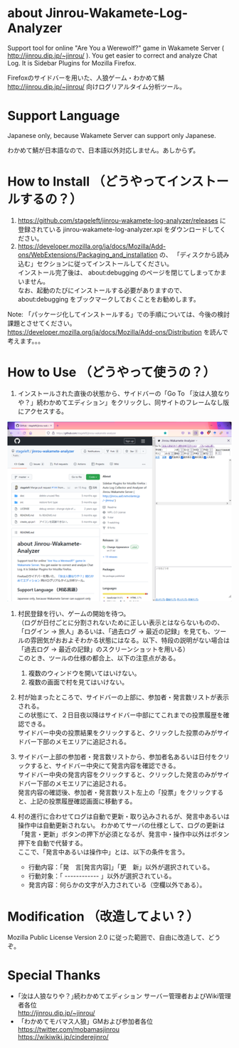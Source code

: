 # about Jinrou-Wakamete-Log-Analyzer

Support tool for online "Are You a Werewolf?" game in Wakamete Server ( http://jinrou.dip.jp/~jinrou/ ).
You get easier to correct and analyze Chat Log.
It is Sidebar Plugins for Mozilla Firefox.

Firefoxのサイドバーを用いた、人狼ゲーム・わかめて鯖 http://jinrou.dip.jp/~jinrou/ 向けログリアルタイム分析ツール。

# Support Language

Japanese only, because Wakamete Server can support only Japanese.

わかめて鯖が日本語なので、日本語以外対応しません。あしからず。

# How to Install （どうやってインストールするの？）

1. https://github.com/stageleft/jinrou-wakamete-log-analyzer/releases に登録されている jinrou-wakamete-log-analyzer.xpi をダウンロードしてください。
1. https://developer.mozilla.org/ja/docs/Mozilla/Add-ons/WebExtensions/Packaging_and_installation の、
「ディスクから読み込む」セクションに従ってインストールしてください。  
インストール完了後は、 about:debugging のページを閉じてしまってかまいません。  
なお、起動のたびにインストールする必要がありますので、 about:debugging をブックマークしておくことをお勧めします。

Note: 「パッケージ化してインストールする」での手順については、今後の検討課題とさせてください。   
 https://developer.mozilla.org/ja/docs/Mozilla/Add-ons/Distribution を読んで考えます。。。

# How to Use （どうやって使うの？）

1. インストールされた直後の状態から、サイドバーの「Go To 「汝は人狼なりや？」続わかめてエディション」をクリックし、同サイトのフレームなし版にアクセスする。

![インストール直後の状態](https://github.com/stageleft/jinrou-wakamete-analyzer/blob/master/doc/usage-1.png "インストール直後の状態")

1. 村民登録を行い、ゲームの開始を待つ。  
  （ログが日付ごとに分割されないために正しい表示とはならないものの、「ログイン → 旅人」あるいは、「過去ログ → 最近の記録」を見ても、ツールの雰囲気がおおよそわかる状態にはなる。以下、特段の説明がない場合は「過去ログ → 最近の記録」のスクリーンショットを用いる）   
  このとき、ツールの仕様の都合上、以下の注意点がある。

    1. 複数のウィンドウを開いてはいけない。
    1. 複数の画面で村を見てはいけない。

1. 村が始まったところで、サイドバーの上部に、参加者・発言数リストが表示される。  
   この状態にて、２日目夜以降はサイドバー中部にてこれまでの投票履歴を確認できる。  
   サイドバー中央の投票結果をクリックすると、クリックした投票のみがサイドバー下部のメモエリアに追記される。

1. サイドバー上部の参加者・発言数リストから、参加者名あるいは日付をクリックすると、サイドバー中央にて発言内容を確認できる。  
   サイドバー中央の発言内容をクリックすると、クリックした発言のみがサイドバー下部のメモエリアに追記される。  
   発言内容の確認後、参加者・発言数リスト左上の「投票」をクリックすると、上記の投票履歴確認画面に移動する。

1. 村の進行に合わせてログは自動で更新・取り込みされるが、発言中あるいは操作中は自動更新されない。
   わかめてサーバの仕様として、ログの更新は「発言・更新」ボタンの押下が必須となるが、発言中・操作中以外はボタン押下を自動で代替する。  
   ここで、「発言中あるいは操作中」とは、以下の条件を言う。
    * 行動内容：「発　言[発言内容]」「更　新」以外が選択されている。
    * 行動対象：「 ------------ 」以外が選択されている。
    * 発言内容：何らかの文字が入力されている（空欄以外である）。

# Modification （改造してよい？）

Mozilla Public License Version 2.0 に従った範囲で、自由に改造して、どうぞ。

# Special Thanks

* ｢汝は人狼なりや？｣続わかめてエディション サーバー管理者およびWiki管理者各位  
  http://jinrou.dip.jp/~jinrou/
* 「わかめてモバマス人狼」GMおよび参加者各位  
  https://twitter.com/mobamasjinrou  
  https://wikiwiki.jp/cinderejinro/

